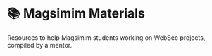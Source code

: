 # 📚 Magsimim Materials

Resources to help Magsimim students working on WebSec projects, compiled by a mentor. 
